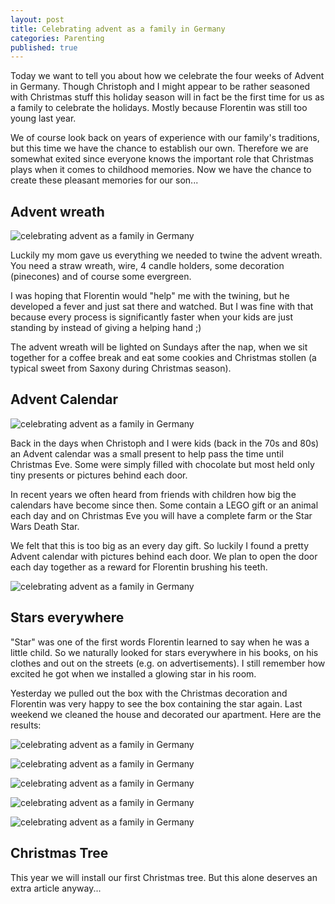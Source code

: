 ```yaml
---
layout: post
title: Celebrating advent as a family in Germany
categories: Parenting
published: true
---
```


Today we want to tell you about how we celebrate the four weeks of Advent in Germany. Though Christoph and I might appear to be rather seasoned with Christmas stuff this holiday season will in fact be the first time for us as a family to celebrate the holidays. Mostly because Florentin was still too young last year.

We of course look back on years of experience with our family's traditions, but this time we have the chance to establish our own. Therefore we are somewhat exited since everyone knows the important role that Christmas plays when it comes to childhood memories. Now we have the chance to create these pleasant memories for our son...

## Advent wreath
![celebrating advent as a family in Germany](/assets/img/advent-wreath.jpg)

Luckily my mom gave us everything we needed to twine the advent wreath. You need a straw wreath, wire, 4 candle holders, some decoration (pinecones) and of course some evergreen.

I was hoping that Florentin would "help" me with the twining, but he developed a fever and just sat there and watched. But I was fine with that because every process is significantly faster when your kids are just standing by instead of giving a helping hand ;)

The advent wreath will be lighted on Sundays after the nap, when we sit together for a coffee break and eat some cookies and Christmas stollen (a typical sweet from Saxony during Christmas season).

## Advent Calendar

![celebrating advent as a family in Germany](/assets/img/advent-calendar-01.jpg)

Back in the days when Christoph and I were kids (back in the 70s and 80s) an Advent calendar was a small present to help pass the time until Christmas Eve. Some were simply filled with chocolate but most held only tiny presents or pictures behind each door.

In recent years we often heard from friends with children how big the calendars have become since then. Some contain a LEGO gift or an animal each day and on Christmas Eve you will have a complete farm or the Star Wars Death Star.

We felt that this is too big as an every day gift. So luckily I found a pretty Advent calendar with pictures behind each door. We plan to open the door each day together as a reward for Florentin brushing his teeth.

![celebrating advent as a family in Germany](/assets/img/advent-calendar-02.jpg)

## Stars everywhere

"Star" was one of the first words Florentin learned to say when he was a little child. So we naturally looked for stars everywhere in his books, on his clothes and out on the streets (e.g. on advertisements). I still remember how excited he got when we installed a glowing star in his room.

Yesterday we pulled out the box with the Christmas decoration and Florentin was very happy to see the box containing the star again. Last weekend we cleaned the house and decorated our apartment. Here are the results:

![celebrating advent as a family in Germany](/assets/img/christmas_dekoration_1.jpg)

![celebrating advent as a family in Germany](/assets/img/christmas_dekoration_2.jpg)

![celebrating advent as a family in Germany](/assets/img/christmas_dekoration_3.jpg)

![celebrating advent as a family in Germany](/assets/img/christmas_dekoration_4.jpg)

![celebrating advent as a family in Germany](/assets/img/stars.jpg)

## Christmas Tree
This year we will install our first Christmas tree. But this alone deserves an extra article anyway...
